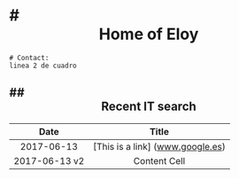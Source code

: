 #<center>Home of Eloy</center>
============

	# Contact: 
	linea 2 de cuadro


##<center>Recent IT search</center>
------------

| Date   | Title   |
| :-------------: | :-------------: |
| 2017-06-13    | [This is a link] (www.google.es)    |
| 2017-06-13 v2    | Content Cell    |

